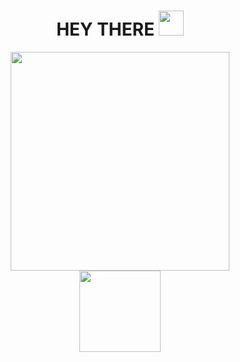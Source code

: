 <h1 align="center">
  HEY THERE
  <img src="https://media.giphy.com/media/hvRJCLFzcasrR4ia7z/giphy.gif" width="40px"/>
</h1>

<div id="header" align="center">
  <img src="https://media.giphy.com/media/hpXdHPfFI5wTABdDx9/giphy.gif" width="350"/>
</div>

<div id="bages" align="center">
  <img src="https://komarev.com/ghpvc/?username=linaffau&style=flat-square&color=blue" alt=""/ width="130">
</div>

